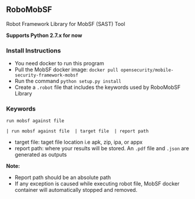 ## RoboMobSF

Robot Framework Library for MobSF (SAST) Tool

**Supports Python 2.7.x for now**

### Install Instructions
* You need docker to run this program
* Pull the MobSF docker image: `docker pull opensecurity/mobile-security-framework-mobsf`
* Run the command `python setup.py install`  
* Create a `.robot` file that includes the keywords used by RoboMobSF Library


### Keywords

`run mobsf against file`  

`| run mobsf against file  | target file  | report path`

* target file:  taget file location i.e apk, zip, ipa, or appx 
* report path: where your results will be stored. An `.pdf` file and `.json` are generated as outputs

**Note:**

- Report path should be an absolute path
- If any exception is caused while executing robot file, MobSF docker container will automatically stopped and removed. 